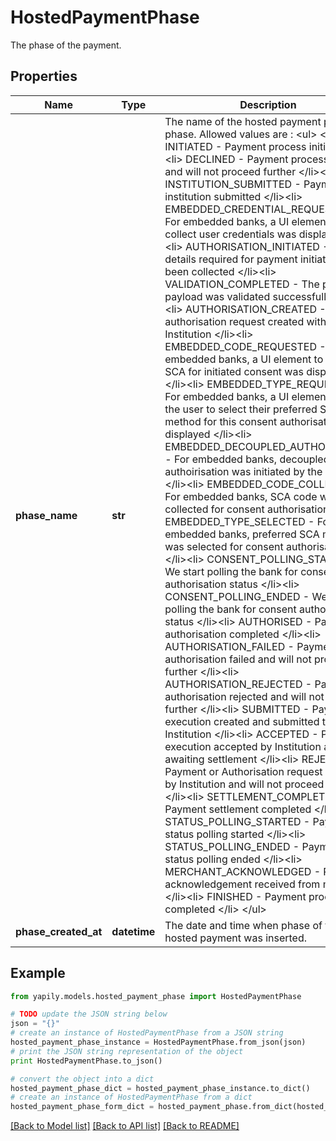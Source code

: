 # HostedPaymentPhase

The phase of the payment.

## Properties
Name | Type | Description | Notes
------------ | ------------- | ------------- | -------------
**phase_name** | **str** | The name of the hosted payment process phase. Allowed values are : &lt;ul&gt; &lt;li&gt; INITIATED  -  Payment process initiated &lt;/li&gt;&lt;li&gt; DECLINED  -  Payment process failed and will not proceed further &lt;/li&gt;&lt;li&gt; INSTITUTION_SUBMITTED  -  Payment institution submitted &lt;/li&gt;&lt;li&gt; EMBEDDED_CREDENTIAL_REQUESTED  -  For embedded banks, a UI element to collect user credentials was displayed &lt;/li&gt;&lt;li&gt; AUTHORISATION_INITIATED  -  All details required for payment initiation have been collected &lt;/li&gt;&lt;li&gt; VALIDATION_COMPLETED  -  The payment payload was validated successfully &lt;/li&gt;&lt;li&gt; AUTHORISATION_CREATED  -  Payment authorisation request created with Institution &lt;/li&gt;&lt;li&gt; EMBEDDED_CODE_REQUESTED  -  For embedded banks, a UI element to collect SCA for initiated consent was displayed &lt;/li&gt;&lt;li&gt; EMBEDDED_TYPE_REQUESTED  -  For embedded banks, a UI element to allow the user to select their preferred SCA method for this consent authorisation was displayed  &lt;/li&gt;&lt;li&gt; EMBEDDED_DECOUPLED_AUTHORISATION  -  For embedded banks, decoupled authoirisation was initiated by the bank &lt;/li&gt;&lt;li&gt; EMBEDDED_CODE_COLLECTED  -  For embedded banks, SCA code was collected for consent authorisation &lt;/li&gt;&lt;li&gt; EMBEDDED_TYPE_SELECTED  -  For embedded banks, preferred SCA method was selected for consent authorisation &lt;/li&gt;&lt;li&gt; CONSENT_POLLING_STARTED  -  We start polling the bank for consent authorisation status &lt;/li&gt;&lt;li&gt; CONSENT_POLLING_ENDED  -  We finish polling the bank for consent authorisation status &lt;/li&gt;&lt;li&gt; AUTHORISED  -  Payment authorisation completed &lt;/li&gt;&lt;li&gt; AUTHORISATION_FAILED  -  Payment authorisation failed and will not proceed further &lt;/li&gt;&lt;li&gt; AUTHORISATION_REJECTED  -  Payment authorisation rejected and will not proceed further &lt;/li&gt;&lt;li&gt; SUBMITTED  -  Payment execution created and submitted to Institution &lt;/li&gt;&lt;li&gt; ACCEPTED  -  Payment execution accepted by Institution and awaiting settlement &lt;/li&gt;&lt;li&gt; REJECTED  -  Payment or Authorisation request rejected by Institution and will not proceed further &lt;/li&gt;&lt;li&gt; SETTLEMENT_COMPLETED  -  Payment settlement completed &lt;/li&gt;&lt;li&gt; STATUS_POLLING_STARTED  -  Payment status polling started &lt;/li&gt;&lt;li&gt; STATUS_POLLING_ENDED  -  Payment status polling ended &lt;/li&gt;&lt;li&gt; MERCHANT_ACKNOWLEDGED  -  Payment acknowledgement received from merchant &lt;/li&gt;&lt;li&gt; FINISHED  -  Payment process completed &lt;/li&gt; &lt;/ul&gt; | [optional] 
**phase_created_at** | **datetime** | The date and time when phase of the hosted payment was inserted. | [optional] 

## Example

```python
from yapily.models.hosted_payment_phase import HostedPaymentPhase

# TODO update the JSON string below
json = "{}"
# create an instance of HostedPaymentPhase from a JSON string
hosted_payment_phase_instance = HostedPaymentPhase.from_json(json)
# print the JSON string representation of the object
print HostedPaymentPhase.to_json()

# convert the object into a dict
hosted_payment_phase_dict = hosted_payment_phase_instance.to_dict()
# create an instance of HostedPaymentPhase from a dict
hosted_payment_phase_form_dict = hosted_payment_phase.from_dict(hosted_payment_phase_dict)
```
[[Back to Model list]](../README.md#documentation-for-models) [[Back to API list]](../README.md#documentation-for-api-endpoints) [[Back to README]](../README.md)


